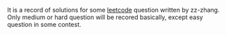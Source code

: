 It is a record of solutions for some [leetcode](https://leetcode.com/problemset/all/) question written by zz-zhang. 
Only medium or hard question will be recored basically, except easy question in some contest.
